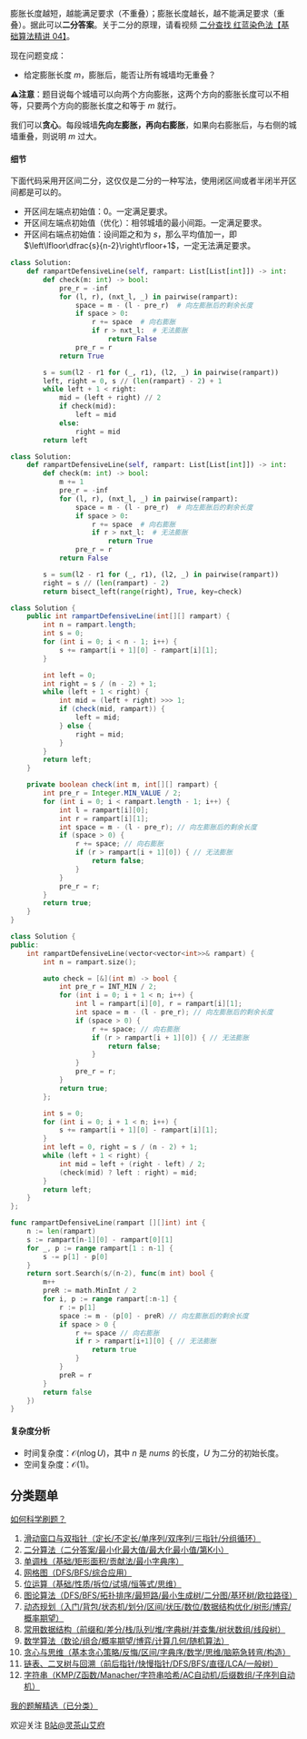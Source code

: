 膨胀长度越短，越能满足要求（不重叠）；膨胀长度越长，越不能满足要求（重叠）。据此可以**二分答案**。关于二分的原理，请看视频 [二分查找 红蓝染色法【基础算法精讲 04】](https://www.bilibili.com/video/BV1AP41137w7/)。

现在问题变成：

- 给定膨胀长度 $m$，膨胀后，能否让所有城墙均无重叠？

⚠**注意**：题目说每个城墙可以向两个方向膨胀，这两个方向的膨胀长度可以不相等，只要两个方向的膨胀长度之和等于 $m$ 就行。

我们可以**贪心**。每段城墙**先向左膨胀，再向右膨胀**，如果向右膨胀后，与右侧的城墙重叠，则说明 $m$ 过大。

#### 细节

下面代码采用开区间二分，这仅仅是二分的一种写法，使用闭区间或者半闭半开区间都是可以的。

- 开区间左端点初始值：$0$。一定满足要求。
- 开区间左端点初始值（优化）：相邻城墙的最小间距。一定满足要求。
- 开区间右端点初始值：设间距之和为 $s$，那么平均值加一，即 $\left\lfloor\dfrac{s}{n-2}\right\rfloor+1$，一定无法满足要求。

```py [sol-Python3]
class Solution:
    def rampartDefensiveLine(self, rampart: List[List[int]]) -> int:
        def check(m: int) -> bool:
            pre_r = -inf
            for (l, r), (nxt_l, _) in pairwise(rampart):
                space = m - (l - pre_r)  # 向左膨胀后的剩余长度
                if space > 0:
                    r += space  # 向右膨胀
                    if r > nxt_l:  # 无法膨胀
                        return False
                pre_r = r
            return True

        s = sum(l2 - r1 for (_, r1), (l2, _) in pairwise(rampart))
        left, right = 0, s // (len(rampart) - 2) + 1
        while left + 1 < right:
            mid = (left + right) // 2
            if check(mid):
                left = mid
            else:
                right = mid
        return left
```

```py [sol-Python3 库函数]
class Solution:
    def rampartDefensiveLine(self, rampart: List[List[int]]) -> int:
        def check(m: int) -> bool:
            m += 1
            pre_r = -inf
            for (l, r), (nxt_l, _) in pairwise(rampart):
                space = m - (l - pre_r)  # 向左膨胀后的剩余长度
                if space > 0:
                    r += space  # 向右膨胀
                    if r > nxt_l:  # 无法膨胀
                        return True
                pre_r = r
            return False

        s = sum(l2 - r1 for (_, r1), (l2, _) in pairwise(rampart))
        right = s // (len(rampart) - 2)
        return bisect_left(range(right), True, key=check)
```

```java [sol-Java]
class Solution {
    public int rampartDefensiveLine(int[][] rampart) {
        int n = rampart.length;
        int s = 0;
        for (int i = 0; i < n - 1; i++) {
            s += rampart[i + 1][0] - rampart[i][1];
        }

        int left = 0;
        int right = s / (n - 2) + 1;
        while (left + 1 < right) {
            int mid = (left + right) >>> 1;
            if (check(mid, rampart)) {
                left = mid;
            } else {
                right = mid;
            }
        }
        return left;
    }

    private boolean check(int m, int[][] rampart) {
        int pre_r = Integer.MIN_VALUE / 2;
        for (int i = 0; i < rampart.length - 1; i++) {
            int l = rampart[i][0];
            int r = rampart[i][1];
            int space = m - (l - pre_r); // 向左膨胀后的剩余长度
            if (space > 0) {
                r += space; // 向右膨胀
                if (r > rampart[i + 1][0]) { // 无法膨胀
                    return false;
                }
            }
            pre_r = r;
        }
        return true;
    }
}
```

```cpp [sol-C++]
class Solution {
public:
    int rampartDefensiveLine(vector<vector<int>>& rampart) {
        int n = rampart.size();

        auto check = [&](int m) -> bool {
            int pre_r = INT_MIN / 2;
            for (int i = 0; i + 1 < n; i++) {
                int l = rampart[i][0], r = rampart[i][1];
                int space = m - (l - pre_r); // 向左膨胀后的剩余长度
                if (space > 0) {
                    r += space; // 向右膨胀
                    if (r > rampart[i + 1][0]) { // 无法膨胀
                        return false;
                    }
                }
                pre_r = r;
            }
            return true;
        };

        int s = 0;
        for (int i = 0; i + 1 < n; i++) {
            s += rampart[i + 1][0] - rampart[i][1];
        }
        int left = 0, right = s / (n - 2) + 1;
        while (left + 1 < right) {
            int mid = left + (right - left) / 2;
            (check(mid) ? left : right) = mid;
        }
        return left;
    }
};
```

```go [sol-Go]
func rampartDefensiveLine(rampart [][]int) int {
	n := len(rampart)
	s := rampart[n-1][0] - rampart[0][1]
	for _, p := range rampart[1 : n-1] {
		s -= p[1] - p[0]
	}
	return sort.Search(s/(n-2), func(m int) bool {
		m++
		preR := math.MinInt / 2
		for i, p := range rampart[:n-1] {
			r := p[1]
			space := m - (p[0] - preR) // 向左膨胀后的剩余长度
			if space > 0 {
				r += space // 向右膨胀
				if r > rampart[i+1][0] { // 无法膨胀
					return true
				}
			}
			preR = r
		}
		return false
	})
}
```

#### 复杂度分析

- 时间复杂度：$\mathcal{O}(n\log U)$，其中 $n$ 是 $\textit{nums}$ 的长度，$U$ 为二分的初始长度。
- 空间复杂度：$\mathcal{O}(1)$。

## 分类题单

[如何科学刷题？](https://leetcode.cn/circle/discuss/RvFUtj/)

1. [滑动窗口与双指针（定长/不定长/单序列/双序列/三指针/分组循环）](https://leetcode.cn/circle/discuss/0viNMK/)
2. [二分算法（二分答案/最小化最大值/最大化最小值/第K小）](https://leetcode.cn/circle/discuss/SqopEo/)
3. [单调栈（基础/矩形面积/贡献法/最小字典序）](https://leetcode.cn/circle/discuss/9oZFK9/)
4. [网格图（DFS/BFS/综合应用）](https://leetcode.cn/circle/discuss/YiXPXW/)
5. [位运算（基础/性质/拆位/试填/恒等式/思维）](https://leetcode.cn/circle/discuss/dHn9Vk/)
6. [图论算法（DFS/BFS/拓扑排序/最短路/最小生成树/二分图/基环树/欧拉路径）](https://leetcode.cn/circle/discuss/01LUak/)
7. [动态规划（入门/背包/状态机/划分/区间/状压/数位/数据结构优化/树形/博弈/概率期望）](https://leetcode.cn/circle/discuss/tXLS3i/)
8. [常用数据结构（前缀和/差分/栈/队列/堆/字典树/并查集/树状数组/线段树）](https://leetcode.cn/circle/discuss/mOr1u6/)
9. [数学算法（数论/组合/概率期望/博弈/计算几何/随机算法）](https://leetcode.cn/circle/discuss/IYT3ss/)
10. [贪心与思维（基本贪心策略/反悔/区间/字典序/数学/思维/脑筋急转弯/构造）](https://leetcode.cn/circle/discuss/g6KTKL/)
11. [链表、二叉树与回溯（前后指针/快慢指针/DFS/BFS/直径/LCA/一般树）](https://leetcode.cn/circle/discuss/K0n2gO/)
12. [字符串（KMP/Z函数/Manacher/字符串哈希/AC自动机/后缀数组/子序列自动机）](https://leetcode.cn/circle/discuss/SJFwQI/)

[我的题解精选（已分类）](https://github.com/EndlessCheng/codeforces-go/blob/master/leetcode/SOLUTIONS.md)

欢迎关注 [B站@灵茶山艾府](https://space.bilibili.com/206214)
